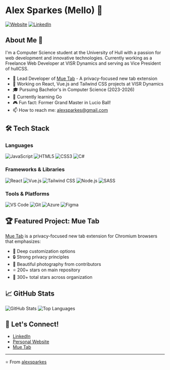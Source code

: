 # Alex Sparkes (Mello) 👋

[![Website](https://img.shields.io/website?label=alexspark.es&style=for-the-badge&url=https%3A%2F%2Falexspark.es)](https://alexspark.es)
[![LinkedIn](https://img.shields.io/badge/LinkedIn-0077B5?style=for-the-badge&logo=linkedin&logoColor=white)](https://www.linkedin.com/in/alex-sparkes/)

## About Me 🚀
I'm a Computer Science student at the University of Hull with a passion for web development and innovative technologies. Currently working as a Freelance Web Developer at VISR Dynamics and serving as Vice President of hullCSS.

- 🔭 Lead Developer of [Mue Tab](https://muetab.com) - A privacy-focused new tab extension
- 💼 Working on React, Vue.js and Tailwind CSS projects at VISR Dynamics
- 🎓 Pursuing Bachelor's in Computer Science (2023-2026)
- 🌱 Currently learning Go
- 🎮 Fun fact: Former Grand Master in Lucio Ball!
- 📫 How to reach me: alexsparkes@gmail.com

## 🛠️ Tech Stack

### Languages
![JavaScript](https://img.shields.io/badge/JavaScript-F7DF1E?style=for-the-badge&logo=javascript&logoColor=black)
![HTML5](https://img.shields.io/badge/HTML5-E34F26?style=for-the-badge&logo=html5&logoColor=white)
![CSS3](https://img.shields.io/badge/CSS3-1572B6?style=for-the-badge&logo=css3&logoColor=white)
![C#](https://img.shields.io/badge/C%23-239120?style=for-the-badge&logo=c-sharp&logoColor=white)

### Frameworks & Libraries
![React](https://img.shields.io/badge/React-20232A?style=for-the-badge&logo=react&logoColor=61DAFB)
![Vue.js](https://img.shields.io/badge/Vue.js-35495E?style=for-the-badge&logo=vue.js&logoColor=4FC08D)
![Tailwind CSS](https://img.shields.io/badge/Tailwind_CSS-38B2AC?style=for-the-badge&logo=tailwind-css&logoColor=white)
![Node.js](https://img.shields.io/badge/Node.js-43853D?style=for-the-badge&logo=node.js&logoColor=white)
![SASS](https://img.shields.io/badge/Sass-CC6699?style=for-the-badge&logo=sass&logoColor=white)

### Tools & Platforms
![VS Code](https://img.shields.io/badge/Visual_Studio_Code-0078D4?style=for-the-badge&logo=visual%20studio%20code&logoColor=white)
![Git](https://img.shields.io/badge/Git-F05032?style=for-the-badge&logo=git&logoColor=white)
![Azure](https://img.shields.io/badge/Microsoft_Azure-0089D6?style=for-the-badge&logo=microsoft-azure&logoColor=white)
![Figma](https://img.shields.io/badge/Figma-F24E1E?style=for-the-badge&logo=figma&logoColor=white)

## 🏆 Featured Project: Mue Tab

[Mue Tab](https://muetab.com) is a privacy-focused new tab extension for Chromium browsers that emphasizes:
- 🎨 Deep customization options
- 🔒 Strong privacy principles
- 📸 Beautiful photography from contributors
- ⭐ 200+ stars on main repository
- 🌟 300+ total stars across organization

## 📈 GitHub Stats

![GitHub Stats](https://github-readme-stats.vercel.app/api?username=alexsparkes&show_icons=true&theme=dracula)
![Top Languages](https://github-readme-stats.vercel.app/api/top-langs/?username=alexsparkes&layout=compact&theme=dracula)

## 🤝 Let's Connect!
- [LinkedIn](https://www.linkedin.com/in/alex-sparkes/)
- [Personal Website](https://alexspark.es)
- [Mue Tab](https://muetab.com)

---

⭐️ From [alexsparkes](https://github.com/alexsparkes)
